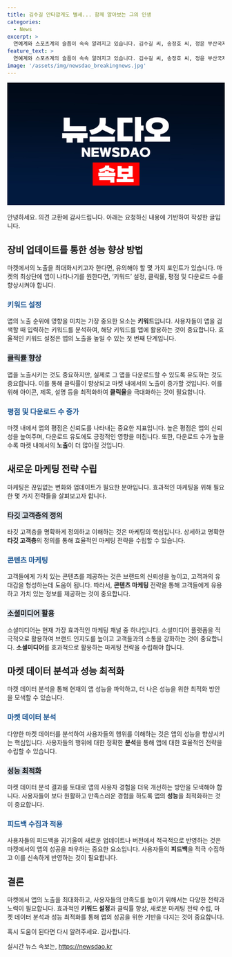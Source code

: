 ```yaml
---
title: 김수길 안타깝게도 별세... 함께 알아보는 그의 인생
categories:
  - News
excerpt: >
  연예계와 스포츠계의 슬픔이 속속 알려지고 있습니다. 김수길 씨, 송정호 씨, 정윤 부산국제영화제 대외협력실장 성호 씨, 이병훈 전 프로야구 해설위원, 백영미 씨, 청하 강호 씨, 임경택 씨, 김경자 씨, 최영익 씨와 목준균 인천시 미디어담당관의 부친상이나 별세가 애도를 자아내고 있습니다. 그들의 장례는 각각 다른 장소에서 열릴 예정입니다.
feature_text: >
  연예계와 스포츠계의 슬픔이 속속 알려지고 있습니다. 김수길 씨, 송정호 씨, 정윤 부산국제영화제 대외협력실장 성호 씨, 이병훈 전 프로야구 해설위원, 백영미 씨, 청하 강호 씨, 임경택 씨, 김경자 씨, 최영익 씨와 목준균 인천시 미디어담당관의 부친상이나 별세가 애도를 자아내고 있습니다. 그들의 장례는 각각 다른 장소에서 열릴 예정입니다.
image: '/assets/img/newsdao_breakingnews.jpg'
---
```


<p><img src="/assets/img/newsdao_breakingnews.jpg" alt="ontimetimes 속보" /></p>

<p>안녕하세요. 의견 교환에 감사드립니다. 아래는 요청하신 내용에 기반하여 작성한 글입니다.</p>

<h2 data-ke-size="size26">장비 업데이트를 통한 성능 향상 방법</h2>

<p data-ke-size="size16">마켓에서의 노출을 최대화시키고자 한다면, 유의해야 할 몇 가지 포인트가 있습니다. 마켓의 최상단에 앱이 나타나기를 원한다면, ‘키워드’ 설정, 클릭률, 평점 및 다운로드 수를 향상시켜야 합니다.</p>

<h3><b><span style="color: #1a5490;">키워드 설정</span></b></h3>

<p data-ke-size="size16">앱의 노출 순위에 영향을 미치는 가장 중요한 요소는 <b>키워드</b>입니다. 사용자들이 앱을 검색할 때 입력하는 키워드를 분석하여, 해당 키워드를 앱에 활용하는 것이 중요합니다. 효율적인 키워드 설정은 앱의 노출을 높일 수 있는 첫 번째 단계입니다.</p>

<h3><b><span style="background-color: #21538527;">클릭률 향상</span></b></h3>

<p data-ke-size="size16">앱을 노출시키는 것도 중요하지만, 실제로 그 앱을 다운로드할 수 있도록 유도하는 것도 중요합니다. 이를 통해 클릭률이 향상되고 마켓 내에서의 노출이 증가할 것입니다. 이를 위해 아이콘, 제목, 설명 등을 최적화하여 <b>클릭율</b>을 극대화하는 것이 필요합니다.</p>

<h3><b><span style="color: #1a5490;">평점 및 다운로드 수 증가</span></b></h3>

<p data-ke-size="size16">마켓 내에서 앱의 평점은 신뢰도를 나타내는 중요한 지표입니다. 높은 평점은 앱의 신뢰성을 높여주며, 다운로드 유도에도 긍정적인 영향을 미칩니다. 또한, 다운로드 수가 높을수록 마켓 내에서의 <b>노출</b>이 더 많아질 것입니다.</p>

<h2 data-ke-size="size26">새로운 마케팅 전략 수립</h2>

<p data-ke-size="size16">마케팅은 끊임없는 변화와 업데이트가 필요한 분야입니다. 효과적인 마케팅을 위해 필요한 몇 가지 전략들을 살펴보고자 합니다.</p>

<h3><b><span style="background-color: #21538527;">타깃 고객층의 정의</span></b></h3>

<p data-ke-size="size16">타깃 고객층을 명확하게 정의하고 이해하는 것은 마케팅의 핵심입니다. 상세하고 명확한 <b>타깃 고객층</b>의 정의를 통해 효율적인 마케팅 전략을 수립할 수 있습니다.</p>

<h3><b><span style="color: #1a5490;">콘텐츠 마케팅</span></b></h3>

<p data-ke-size="size16">고객들에게 가치 있는 콘텐츠를 제공하는 것은 브랜드의 신뢰성을 높이고, 고객과의 유대감을 형성하는데 도움이 됩니다. 따라서, <b>콘텐츠 마케팅</b> 전략을 통해 고객들에게 유용하고 가치 있는 정보를 제공하는 것이 중요합니다.</p>

<h3><b><span style="background-color: #21538527;">소셜미디어 활용</span></b></h3>

<p data-ke-size="size16">소셜미디어는 현재 가장 효과적인 마케팅 채널 중 하나입니다. 소셜미디어 플랫폼을 적극적으로 활용하여 브랜드 인지도를 높이고 고객들과의 소통을 강화하는 것이 중요합니다. <b>소셜미디어</b>를 효과적으로 활용하는 마케팅 전략을 수립해야 합니다.</p>

<h2 data-ke-size="size26">마켓 데이터 분석과 성능 최적화</h2>

<p data-ke-size="size16">마켓 데이터 분석을 통해 현재의 앱 성능을 파악하고, 더 나은 성능을 위한 최적화 방안을 모색할 수 있습니다.</p>

<h3><b><span style="color: #1a5490;">마켓 데이터 분석</span></b></h3>

<p data-ke-size="size16">다양한 마켓 데이터를 분석하여 사용자들의 행위를 이해하는 것은 앱의 성능을 향상시키는 핵심입니다. 사용자들의 행위에 대한 정확한 <b>분석</b>을 통해 앱에 대한 효율적인 전략을 수립할 수 있습니다.</p>

<h3><b><span style="background-color: #21538527;">성능 최적화</span></b></h3>

<p data-ke-size="size16">마켓 데이터 분석 결과를 토대로 앱의 사용자 경험을 더욱 개선하는 방안을 모색해야 합니다. 사용자들이 보다 원활하고 만족스러운 경험을 하도록 앱의 <b>성능</b>을 최적화하는 것이 중요합니다.</p>

<h3><b><span style="color: #1a5490;">피드백 수집과 적용</span></b></h3>

<p data-ke-size="size16">사용자들의 피드백을 귀기울여 새로운 업데이트나 버전에서 적극적으로 반영하는 것은 마켓에서의 앱의 성공을 좌우하는 중요한 요소입니다. 사용자들의 <b>피드백</b>을 적극 수집하고 이를 신속하게 반영하는 것이 필요합니다.</p>

<h2 data-ke-size="size26">결론</h2>

<p data-ke-size="size16">마켓에서 앱의 노출을 최대화하고, 사용자들의 만족도를 높이기 위해서는 다양한 전략과 노력이 필요합니다. 효과적인 <b>키워드 설정</b>과 클릭률 향상, 새로운 마케팅 전략 수립, 마켓 데이터 분석과 성능 최적화를 통해 앱의 성공을 위한 기반을 다지는 것이 중요합니다.</p>

<p>혹시 도움이 된다면 다시 알려주세요. 감사합니다.</p>
실시간 뉴스 속보는, <a href="https://newsdao.kr" rel="dofollow">https://newsdao.kr</a>


